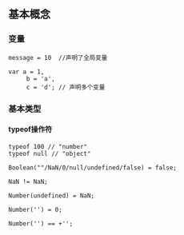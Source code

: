 ## 基本概念

### 变量

`message = 10  //声明了全局变量`

```
var a = 1,
     b = 'a',
     c = 'd'; // 声明多个变量

```

### 基本类型

#### typeof操作符

```
typeof 100 // "number"
typeof null // "object"

Boolean(""/NaN/0/null/undefined/false) = false;

NaN != NaN;

Number(undefined) = NaN;

Number('') = 0;

Number('') == +'';


```
